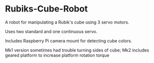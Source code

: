 # Rubiks-Cube-Robot
A robot for manipulating a Rubik's cube using 3 servo motors.

Uses two standard and one continuous servo.

Includes Raspberry Pi camera mount for detecting cube colors.

Mk1 version sometimes had trouble turning sides of cube; Mk2 includes geared platform to increase platform rotation torque
